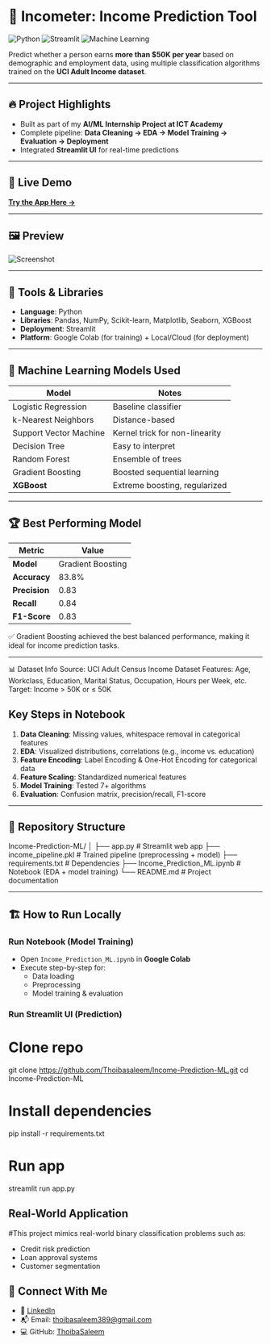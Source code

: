 # 💸 Incometer: Income Prediction Tool

![Python](https://img.shields.io/badge/Python-3.9%2B-blue)
![Streamlit](https://img.shields.io/badge/Streamlit-Deployment-brightgreen)
![Machine Learning](https://img.shields.io/badge/Model-Gradient%20Boosting-orange)

Predict whether a person earns **more than \$50K per year** based on demographic and employment data, using multiple classification algorithms trained on the **UCI Adult Income dataset**.

---

## 🔥 Project Highlights

- Built as part of my **AI/ML Internship Project at ICT Academy**
- Complete pipeline: **Data Cleaning → EDA → Model Training → Evaluation → Deployment**
- Integrated **Streamlit UI** for real-time predictions

---

## 🚀 Live Demo
[**Try the App Here →**](https://income-prediction-ml-jqdcoaxciev89y6h6t22o7.streamlit.app/)

---

## 🖼 Preview

![Screenshot](https://github.com/user-attachments/assets/0531032c-7709-4d1e-b1c2-0117589712e1)


---

## 🔧 Tools & Libraries

- **Language**: Python  
- **Libraries**: Pandas, NumPy, Scikit-learn, Matplotlib, Seaborn, XGBoost  
- **Deployment**: Streamlit  
- **Platform**: Google Colab (for training) + Local/Cloud (for deployment)

---

## 🤖 Machine Learning Models Used

| Model                  | Notes                             |
|------------------------|-----------------------------------|
| Logistic Regression    | Baseline classifier               |
| k-Nearest Neighbors    | Distance-based                     |
| Support Vector Machine | Kernel trick for non-linearity     |
| Decision Tree          | Easy to interpret                  |
| Random Forest          | Ensemble of trees                  |
| Gradient Boosting      | Boosted sequential learning        |
| **XGBoost**            | Extreme boosting, regularized      |

---

## 🏆 Best Performing Model

| Metric        | Value     |
|---------------|-----------|
| **Model**     | Gradient Boosting |
| **Accuracy**  | 83.8%     |
| **Precision** | 0.83      |
| **Recall**    | 0.84      |
| **F1-Score**  | 0.83      |

✅ Gradient Boosting achieved the best balanced performance, making it ideal for income prediction tasks.

---

📊 Dataset Info
Source: UCI Adult Census Income Dataset
Features: Age, Workclass, Education, Marital Status, Occupation, Hours per Week, etc.
Target: Income > 50K or ≤ 50K

##  Key Steps in Notebook

1. **Data Cleaning**: Missing values, whitespace removal in categorical features  
2. **EDA**: Visualized distributions, correlations (e.g., income vs. education)  
3. **Feature Encoding**: Label Encoding & One-Hot Encoding for categorical data  
4. **Feature Scaling**: Standardized numerical features  
5. **Model Training**: Tested 7+ algorithms  
6. **Evaluation**: Confusion matrix, precision/recall, F1-score

---

## 📁 Repository Structure

Income-Prediction-ML/
│
├── app.py # Streamlit web app
├── income_pipeline.pkl # Trained pipeline (preprocessing + model)
├── requirements.txt # Dependencies
├── Income_Prediction_ML.ipynb # Notebook (EDA + model training)
└── README.md # Project documentation


---

## 🏗 How to Run Locally

### Run Notebook (Model Training)
- Open `Income_Prediction_ML.ipynb` in **Google Colab**
- Execute step-by-step for:
  - Data loading
  - Preprocessing
  - Model training & evaluation

### Run Streamlit UI (Prediction)
# Clone repo
git clone https://github.com/Thoibasaleem/Income-Prediction-ML.git
cd Income-Prediction-ML

# Install dependencies
pip install -r requirements.txt

# Run app
streamlit run app.py
##  Real-World Application

#This project mimics real-world binary classification problems such as:
- Credit risk prediction
- Loan approval systems
- Customer segmentation

## 📇 Connect With Me

- 💼 [LinkedIn](https://www.linkedin.com/in/thoiba-saleem/)
- 📬 Email: thoibasaleem389@gmail.com
- 💻 GitHub: [ThoibaSaleem](https://github.com/ThoibaSaleem)
